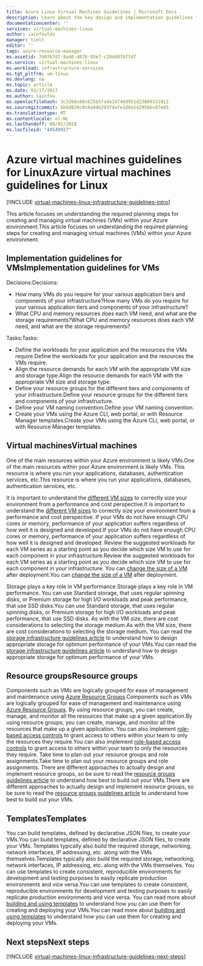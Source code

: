 ```yaml
---
title: Azure Linux Virtual Machines Guidelines | Microsoft Docs
description: Learn about the key design and implementation guidelines for deploying Linux virtual machines into Azure
documentationcenter: ''
services: virtual-machines-linux
author: iainfoulds
manager: timlt
editor: ''
tags: azure-resource-manager
ms.assetid: 740767d7-9a40-407b-93e7-c29dd976ffd7
ms.service: virtual-machines-linux
ms.workload: infrastructure-services
ms.tgt_pltfrm: vm-linux
ms.devlang: na
ms.topic: article
ms.date: 03/17/2017
ms.author: iainfou
ms.openlocfilehash: 3c3268c60c625b5fa4a14740d951d23809331912
ms.sourcegitcommit: 5b9d839c0c0a94b293fdafe1d6e5429506c07e05
ms.translationtype: MT
ms.contentlocale: nl-NL
ms.lasthandoff: 08/02/2018
ms.locfileid: "44549927"
---
```

# <a name="azure-virtual-machines-guidelines-for-linux"></a><span data-ttu-id="46c3c-103">Azure virtual machines guidelines for Linux</span><span class="sxs-lookup"><span data-stu-id="46c3c-103">Azure virtual machines guidelines for Linux</span></span>
[!INCLUDE [virtual-machines-linux-infrastructure-guidelines-intro](../../../includes/virtual-machines-linux-infrastructure-guidelines-intro.md)]

<span data-ttu-id="46c3c-104">This article focuses on understanding the required planning steps for creating and managing virtual machines (VMs) within your Azure environment.</span><span class="sxs-lookup"><span data-stu-id="46c3c-104">This article focuses on understanding the required planning steps for creating and managing virtual machines (VMs) within your Azure environment.</span></span>

## <a name="implementation-guidelines-for-vms"></a><span data-ttu-id="46c3c-105">Implementation guidelines for VMs</span><span class="sxs-lookup"><span data-stu-id="46c3c-105">Implementation guidelines for VMs</span></span>
<span data-ttu-id="46c3c-106">Decisions:</span><span class="sxs-lookup"><span data-stu-id="46c3c-106">Decisions:</span></span>

* <span data-ttu-id="46c3c-107">How many VMs do you require for your various application tiers and components of your infrastructure?</span><span class="sxs-lookup"><span data-stu-id="46c3c-107">How many VMs do you require for your various application tiers and components of your infrastructure?</span></span>
* <span data-ttu-id="46c3c-108">What CPU and memory resources does each VM need, and what are the storage requirements?</span><span class="sxs-lookup"><span data-stu-id="46c3c-108">What CPU and memory resources does each VM need, and what are the storage requirements?</span></span>

<span data-ttu-id="46c3c-109">Tasks:</span><span class="sxs-lookup"><span data-stu-id="46c3c-109">Tasks:</span></span>

* <span data-ttu-id="46c3c-110">Define the workloads for your application and the resources the VMs require.</span><span class="sxs-lookup"><span data-stu-id="46c3c-110">Define the workloads for your application and the resources the VMs require.</span></span>
* <span data-ttu-id="46c3c-111">Align the resource demands for each VM with the appropriate VM size and storage type.</span><span class="sxs-lookup"><span data-stu-id="46c3c-111">Align the resource demands for each VM with the appropriate VM size and storage type.</span></span>
* <span data-ttu-id="46c3c-112">Define your resource groups for the different tiers and components of your infrastructure.</span><span class="sxs-lookup"><span data-stu-id="46c3c-112">Define your resource groups for the different tiers and components of your infrastructure.</span></span>
* <span data-ttu-id="46c3c-113">Define your VM naming convention.</span><span class="sxs-lookup"><span data-stu-id="46c3c-113">Define your VM naming convention.</span></span>
* <span data-ttu-id="46c3c-114">Create your VMs using the Azure CLI, web portal, or with Resource Manager templates.</span><span class="sxs-lookup"><span data-stu-id="46c3c-114">Create your VMs using the Azure CLI, web portal, or with Resource Manager templates.</span></span>

## <a name="virtual-machines"></a><span data-ttu-id="46c3c-115">Virtual machines</span><span class="sxs-lookup"><span data-stu-id="46c3c-115">Virtual machines</span></span>
<span data-ttu-id="46c3c-116">One of the main resources within your Azure environment is likely VMs.</span><span class="sxs-lookup"><span data-stu-id="46c3c-116">One of the main resources within your Azure environment is likely VMs.</span></span> <span data-ttu-id="46c3c-117">This resource is where you run your applications, databases, authentication services, etc.</span><span class="sxs-lookup"><span data-stu-id="46c3c-117">This resource is where you run your applications, databases, authentication services, etc.</span></span>

<span data-ttu-id="46c3c-118">It is important to understand the [different VM sizes](sizes.md?toc=%2fazure%2fvirtual-machines%2flinux%2ftoc.json) to correctly size your environment from a performance and cost perspective.</span><span class="sxs-lookup"><span data-stu-id="46c3c-118">It is important to understand the [different VM sizes](sizes.md?toc=%2fazure%2fvirtual-machines%2flinux%2ftoc.json) to correctly size your environment from a performance and cost perspective.</span></span> <span data-ttu-id="46c3c-119">If your VMs do not have enough CPU cores or memory, performance of your application suffers regardless of how well it is designed and developed.</span><span class="sxs-lookup"><span data-stu-id="46c3c-119">If your VMs do not have enough CPU cores or memory, performance of your application suffers regardless of how well it is designed and developed.</span></span> <span data-ttu-id="46c3c-120">Review the suggested workloads for each VM series as a starting point as you decide which size VM to use for each component in your infrastructure.</span><span class="sxs-lookup"><span data-stu-id="46c3c-120">Review the suggested workloads for each VM series as a starting point as you decide which size VM to use for each component in your infrastructure.</span></span> <span data-ttu-id="46c3c-121">You can [change the size of a VM](change-vm-size.md?toc=%2fazure%2fvirtual-machines%2flinux%2ftoc.json) after deployment.</span><span class="sxs-lookup"><span data-stu-id="46c3c-121">You can [change the size of a VM](change-vm-size.md?toc=%2fazure%2fvirtual-machines%2flinux%2ftoc.json) after deployment.</span></span>

<span data-ttu-id="46c3c-122">Storage plays a key role in VM performance.</span><span class="sxs-lookup"><span data-stu-id="46c3c-122">Storage plays a key role in VM performance.</span></span> <span data-ttu-id="46c3c-123">You can use Standard storage, that uses regular spinning disks, or Premium storage for high I/O workloads and peak performance, that use SSD disks.</span><span class="sxs-lookup"><span data-stu-id="46c3c-123">You can use Standard storage, that uses regular spinning disks, or Premium storage for high I/O workloads and peak performance, that use SSD disks.</span></span> <span data-ttu-id="46c3c-124">As with the VM size, there are cost considerations to selecting the storage medium.</span><span class="sxs-lookup"><span data-stu-id="46c3c-124">As with the VM size, there are cost considerations to selecting the storage medium.</span></span> <span data-ttu-id="46c3c-125">You can read the [storage infrastructure guidelines article](../windows/infrastructure-storage-solutions-guidelines.md?toc=%2fazure%2fvirtual-machines%2flinux%2ftoc.json) to understand how to design appropriate storage for optimum performance of your VMs.</span><span class="sxs-lookup"><span data-stu-id="46c3c-125">You can read the [storage infrastructure guidelines article](../windows/infrastructure-storage-solutions-guidelines.md?toc=%2fazure%2fvirtual-machines%2flinux%2ftoc.json) to understand how to design appropriate storage for optimum performance of your VMs.</span></span>

## <a name="resource-groups"></a><span data-ttu-id="46c3c-126">Resource groups</span><span class="sxs-lookup"><span data-stu-id="46c3c-126">Resource groups</span></span>
<span data-ttu-id="46c3c-127">Components such as VMs are logically grouped for ease of management and maintenance using [Azure Resource Groups](../../azure-resource-manager/resource-group-overview.md).</span><span class="sxs-lookup"><span data-stu-id="46c3c-127">Components such as VMs are logically grouped for ease of management and maintenance using [Azure Resource Groups](../../azure-resource-manager/resource-group-overview.md).</span></span> <span data-ttu-id="46c3c-128">By using resource groups, you can create, manage, and monitor all the resources that make up a given application.</span><span class="sxs-lookup"><span data-stu-id="46c3c-128">By using resource groups, you can create, manage, and monitor all the resources that make up a given application.</span></span> <span data-ttu-id="46c3c-129">You can also implement [role-based access controls](../../active-directory/role-based-access-control-what-is.md) to grant access to others within your team to only the resources they require.</span><span class="sxs-lookup"><span data-stu-id="46c3c-129">You can also implement [role-based access controls](../../active-directory/role-based-access-control-what-is.md) to grant access to others within your team to only the resources they require.</span></span> <span data-ttu-id="46c3c-130">Take time to plan out your resource groups and role assignments.</span><span class="sxs-lookup"><span data-stu-id="46c3c-130">Take time to plan out your resource groups and role assignments.</span></span> <span data-ttu-id="46c3c-131">There are different approaches to actually design and implement resource groups, so be sure to read the [resource groups guidelines article](../windows/infrastructure-resource-groups-guidelines.md?toc=%2fazure%2fvirtual-machines%2flinux%2ftoc.json) to understand how best to build out your VMs.</span><span class="sxs-lookup"><span data-stu-id="46c3c-131">There are different approaches to actually design and implement resource groups, so be sure to read the [resource groups guidelines article](../windows/infrastructure-resource-groups-guidelines.md?toc=%2fazure%2fvirtual-machines%2flinux%2ftoc.json) to understand how best to build out your VMs.</span></span>

## <a name="templates"></a><span data-ttu-id="46c3c-132">Templates</span><span class="sxs-lookup"><span data-stu-id="46c3c-132">Templates</span></span>
<span data-ttu-id="46c3c-133">You can build templates, defined by declarative JSON files, to create your VMs.</span><span class="sxs-lookup"><span data-stu-id="46c3c-133">You can build templates, defined by declarative JSON files, to create your VMs.</span></span> <span data-ttu-id="46c3c-134">Templates typically also build the required storage, networking, network interfaces, IP addressing, etc. along with the VMs themselves.</span><span class="sxs-lookup"><span data-stu-id="46c3c-134">Templates typically also build the required storage, networking, network interfaces, IP addressing, etc. along with the VMs themselves.</span></span> <span data-ttu-id="46c3c-135">You can use templates to create consistent, reproducible environments for development and testing purposes to easily replicate production environments and vice versa.</span><span class="sxs-lookup"><span data-stu-id="46c3c-135">You can use templates to create consistent, reproducible environments for development and testing purposes to easily replicate production environments and vice versa.</span></span> <span data-ttu-id="46c3c-136">You can read more about [building and using templates](../../azure-resource-manager/resource-group-overview.md#template-deployment) to understand how you can use them for creating and deploying your VMs.</span><span class="sxs-lookup"><span data-stu-id="46c3c-136">You can read more about [building and using templates](../../azure-resource-manager/resource-group-overview.md#template-deployment) to understand how you can use them for creating and deploying your VMs.</span></span>

## <a name="next-steps"></a><span data-ttu-id="46c3c-137">Next steps</span><span class="sxs-lookup"><span data-stu-id="46c3c-137">Next steps</span></span>
[!INCLUDE [virtual-machines-linux-infrastructure-guidelines-next-steps](../../../includes/virtual-machines-linux-infrastructure-guidelines-next-steps.md)]

